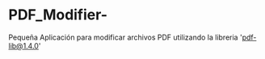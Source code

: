 # PDF_Modifier-

Pequeña Aplicación para modificar archivos PDF utilizando la libreria 'pdf-lib@1.4.0'
